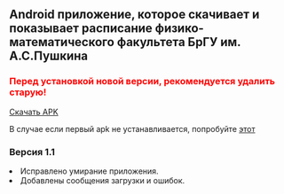 <h2>Android приложение, которое скачивает и показывает расписание физико-математического факультета БрГУ им. А.С.Пушкина</h2>

<h3><font color="red">Перед установкой новой версии, рекомендуется удалить старую!</font></h3>

<a href="https://github.com/awelijuh/class-schedule/raw/master/Downloads/app-release.apk">Скачать APK</a>

<p>В случае если первый apk не устанавливается, попробуйте <a href="https://github.com/awelijuh/class-schedule/raw/master/Downloads/app-debug.apk">этот</a></p>

<h3>Версия 1.1</h3>
<li>Исправлено умирание приложения.</li>
<li>Добавлены сообщения загрузки и ошибок.</li>
